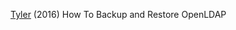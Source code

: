 
[Tyler](https://tylersguides.com/articles/backup-restore-openldap/)
(2016) How To Backup and Restore OpenLDAP
